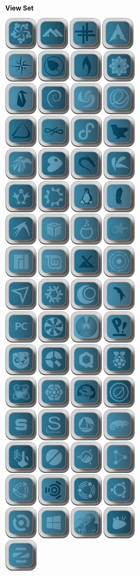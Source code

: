 ## View Set

<img src="IOS_256/Alma.png" alt="Github Project" style="width:20%;"><img src="IOS_256/Alpine.png" alt="Github Project" style="width:20%;"> 
<img src="IOS_256/Antix.png" alt="Github Project" style="width:20%;"> 
<img src="IOS_256/Arch.png" alt="Github Project" style="width:20%;"> 
<img src="IOS_256/Bluestar.png" alt="Github Project" style="width:20%;"> 
<img src="IOS_256/Bodhi.png" alt="Github Project" style="width:20%;"> 
<img src="IOS_256/Bunsenlabs.png" alt="Github Project" style="width:20%;"> 
<img src="IOS_256/CentOS.png" alt="Github Project" style="width:20%;"> 
<img src="IOS_256/Clear.png" alt="Github Project" style="width:20%;"> 
<img src="IOS_256/Debian.png" alt="Github Project" style="width:20%;"> 
<img src="IOS_256/Deepin.png" alt="Github Project" style="width:20%;"> 
<img src="IOS_256/Elementary.png" alt="Github Project" style="width:20%;"> 
<img src="IOS_256/Endeavour.png" alt="Github Project" style="width:20%;"> 
<img src="IOS_256/Endless.png" alt="Github Project" style="width:20%;"> 
<img src="IOS_256/Fedora.png" alt="Github Project" style="width:20%;"> 
<img src="IOS_256/Feren.png" alt="Github Project" style="width:20%;"> 
<img src="IOS_256/Garuda.png" alt="Github Project" style="width:20%;"> 
<img src="IOS_256/Gentoo.png" alt="Github Project" style="width:20%;"> 
<img src="IOS_256/Kali.png" alt="Github Project" style="width:20%;"> 
<img src="IOS_256/Kaos.png" alt="Github Project" style="width:20%;"> 
<img src="IOS_256/Knoppix.png" alt="Github Project" style="width:20%;"> 
<img src="IOS_256/Kubuntu.png" alt="Github Project" style="width:20%;"> 
<img src="IOS_256/Linux.png" alt="Github Project" style="width:20%;"> 
<img src="IOS_256/Lite.png" alt="Github Project" style="width:20%;"> 
<img src="IOS_256/Lubuntu.png" alt="Github Project" style="width:20%;"> 
<img src="IOS_256/Mabox.png" alt="Github Project" style="width:20%;"> 
<img src="IOS_256/Mageia.png" alt="Github Project" style="width:20%;"> 
<img src="IOS_256/Mandriva.png" alt="Github Project" style="width:20%;"> 
<img src="IOS_256/Manjaro.png" alt="Github Project" style="width:20%;"> 
<img src="IOS_256/Mint.png" alt="Github Project" style="width:20%;"> 
<img src="IOS_256/MX.png" alt="Github Project" style="width:20%;"> 
<img src="IOS_256/Neon.png" alt="Github Project" style="width:20%;"> 
<img src="IOS_256/Netrunner.png" alt="Github Project" style="width:20%;"> 
<img src="IOS_256/Nixos.png" alt="Github Project" style="width:20%;"> 
<img src="IOS_256/Openmandriva.png" alt="Github Project" style="width:20%;"> 
<img src="IOS_256/Parrot.png" alt="Github Project" style="width:20%;"> 
<img src="IOS_256/PC.png" alt="Github Project" style="width:20%;"> 
<img src="IOS_256/Peppermint.png" alt="Github Project" style="width:20%;"> 
<img src="IOS_256/Phoenix.png" alt="Github Project" style="width:20%;"> 
<img src="IOS_256/Pop.png" alt="Github Project" style="width:20%;"> 
<img src="IOS_256/Puppy.png" alt="Github Project" style="width:20%;"> 
<img src="IOS_256/Q4OS.png" alt="Github Project" style="width:20%;"> 
<img src="IOS_256/Qubes.png" alt="Github Project" style="width:20%;"> 
<img src="IOS_256/Raspios.png" alt="Github Project" style="width:20%;"> 
<img src="IOS_256/ReactOS.png" alt="Github Project" style="width:20%;"> 
<img src="IOS_256/Rebornos.png" alt="Github Project" style="width:20%;"> 
<img src="IOS_256/RedHat.png" alt="Github Project" style="width:20%;"> 
<img src="IOS_256/Rosa.png" alt="Github Project" style="width:20%;"> 
<img src="IOS_256/Septor.png" alt="Github Project" style="width:20%;"> 
<img src="IOS_256/Slackware.png" alt="Github Project" style="width:20%;"> 
<img src="IOS_256/Solus.png" alt="Github Project" style="width:20%;"> 
<img src="IOS_256/Suse.png" alt="Github Project" style="width:20%;"> 
<img src="IOS_256/Tails.png" alt="Github Project" style="width:20%;"> 
<img src="IOS_256/Tinycore.png" alt="Github Project" style="width:20%;"> 
<img src="IOS_256/Ubuntu_Cinnamon.png" alt="Github Project" style="width:20%;"> 
<img src="IOS_256/Ubuntu_Dde.png" alt="Github Project" style="width:20%;"> 
<img src="IOS_256/Ubuntu_Mate.png" alt="Github Project" style="width:20%;"> 
<img src="IOS_256/Ubuntu_Studio.png" alt="Github Project" style="width:20%;"> 
<img src="IOS_256/Ubuntu_Unity.png" alt="Github Project" style="width:20%;"> 
<img src="IOS_256/Ubuntu.png" alt="Github Project" style="width:20%;"> 
<img src="IOS_256/Void.png" alt="Github Project" style="width:20%;"> 
<img src="IOS_256/Windows10.png" alt="Github Project" style="width:20%;"> 
<img src="IOS_256/Windows11.png" alt="Github Project" style="width:20%;"> 
<img src="IOS_256/Xubuntu.png" alt="Github Project" style="width:20%;"> 
<img src="IOS_256/Zorin.png" alt="Github Project" style="width:20%;"> 
